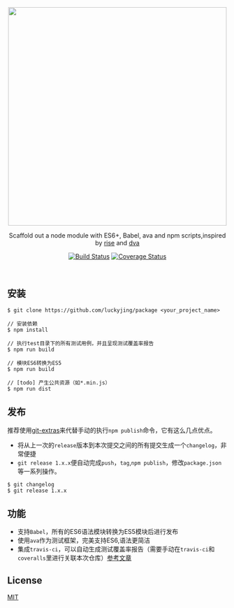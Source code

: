 <div align="center">
  <a href="https://github.com/luckyjing/package">
    <img width=500px src="https://camo.githubusercontent.com/df6f023009d1a130cb9f353aca01129c05ae9548/68747470733a2f2f706172746e6572732e6e706d6a732e636f6d2f7765656b6c792f7765656b6c792d6865616465722d626f7865732d726574696e612e706e67">
  </a>

Scaffold out a node module with ES6+, Babel, ava and npm scripts,inspired by [rise](https://github.com/jbucaran/rise) and [dva](https://github.com/dvajs/dva)



[![Build Status](https://img.shields.io/travis/luckyjing/package.svg?style=flat)](https://travis-ci.org/luckyjing/package)
[![Coverage Status](https://img.shields.io/coveralls/luckyjing/package.svg?style=flat)](https://coveralls.io/r/luckyjing/package)

</div>
<br>



## 安装

```
$ git clone https://github.com/luckyjing/package <your_project_name>

// 安装依赖
$ npm install

// 执行test目录下的所有测试用例，并且呈现测试覆盖率报告
$ npm run build

// 模块ES6转换为ES5
$ npm run build

// [todo] 产生公共资源（如*.min.js）
$ npm run dist
```

## 发布

推荐使用[git-extras](https://github.com/tj/git-extras)来代替手动的执行`npm publish`命令，它有这么几点优点。

- 将从上一次的`release`版本到本次提交之间的所有提交生成一个`changelog`，非常便捷
- `git release 1.x.x`便自动完成`push`，`tag`,`npm publish`，修改`package.json`等一系列操作。


```
$ git changelog
$ git release 1.x.x
```

## 功能

- 支持`Babel`，所有的ES6语法模块转换为ES5模块后进行发布
- 使用`ava`作为测试框架，完美支持ES6,语法更简洁
- 集成`travis-ci`，可以自动生成测试覆盖率报告（需要手动在`travis-ci`和`coveralls`里进行关联本次仓库）[参考文章](https://github.com/avajs/ava-docs/blob/master/zh_CN/docs/recipes/code-coverage.md)

## License

[MIT](https://tldrlegal.com/license/mit-license)
